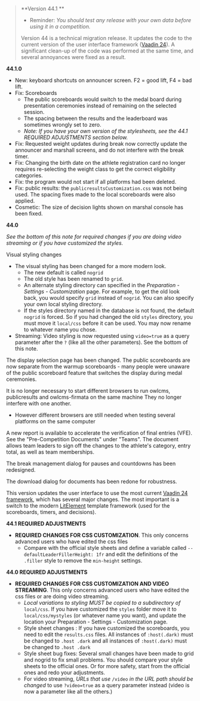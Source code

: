 > **Version 44.1 **
>
> - Reminder: *You should test any release with your own data before using it in a competition.*
> 
>Version 44 is a technical migration release.  It updates the code to the current version of the user interface framework ([Vaadin 24](http://vaadin.com)). A significant clean-up of the code was performed at the same time, and several annoyances were fixed as a result.
> 

**44.1.0**

- New: keyboard shortcuts on announcer screen. F2 = good lift, F4 = bad lift.
- Fix: Scoreboards
  - The public scoreboards would switch to the medal board during presentation ceremonies instead of remaining on the selected session.
  - The spacing between the results and the leaderboard was sometimes wrongly set to zero.  
  - *Note: If you have your own version of the stylesheets, see the 44.1 REQUIRED ADJUSTMENTS section below.*
- Fix: Requested weight updates during break now correctly update the announcer and marshall screens, and do not interfere with the break timer.
- Fix: Changing the birth date on the athlete registration card no longer requires re-selecting the weight class to get the correct eligibility categories.
- Fix: the program would not start if all platforms had been deleted.
- Fix: public results: the `publicresultsCustomization.css` was not being used.  The spacing fixes made to the local scoreboards were also applied.
- Cosmetic: The size of decision lights shown on marshal console has been fixed.

**44.0**

*See the bottom of this note for required changes if you are doing video streaming or if you have customized the styles.*

Visual styling changes
- The visual styling has been changed for a more modern look. 
  - The new default is called `nogrid`
  - The old style has been renamed to `grid`. 
  - An alternate styling directory can specified in the *Preparation - Settings - Customization* page.  For example, to get the old look back, you would specify `grid` instead of `nogrid`.  You can also specify your own local styling directory.
  - If the styles directory named in the database is not found, the default  `nogrid`  is forced. So if you had changed the old `styles` directory, you must move it `local/css` before it can be used. You may now rename to whatever name you chose.
- Streaming: Video styling is now requested using `video=true`  as a query parameter after the `?` (like all the other parameters). See the bottom of this note.

The display selection page has been changed.  The public scoreboards are now separate from the warmup scoreboards - many people were unaware of the public scoreboard feature that switches the display during medal ceremonies.

It is no longer necessary to start different browsers to run owlcms, publicresults and owlcms-firmata on the same machine  They no longer interfere with one another.
- However different browsers are still needed when testing several platforms on the same computer

A new report is available to accelerate the verification of final entries (VFE).  See the "Pre-Competition Documents" under "Teams". The document allows team leaders to sign off the changes to the athlete's category, entry total, as well as team memberships.

The break management dialog for pauses and countdowns has been redesigned.

The download dialog for documents has been redone for robustness.

This version updates the user interface to use the most current [Vaadin 24 framework](https://vaadin.com/), which has several major changes. The most important is a switch to the modern [LitElement](https://lit.dev/) template framework (used for the scoreboards, timers, and decisions).

**44.1 REQUIRED ADJUSTMENTS**

- **REQUIRED CHANGES FOR CSS CUSTOMIZATION**.
  This only concerns advanced users who have edited the css files
  - Compare with the official style sheets and define a variable called 
    `--defaultLeaderFillerHeight: 1fr` and edit the definitions of the `.filler` style to remove the `min-height` settings.

**44.0 REQUIRED ADJUSTMENTS**

- **REQUIRED CHANGES FOR CSS CUSTOMIZATION AND VIDEO STREAMING**.
  This only concerns advanced users who have edited the css files or are doing video streaming.
  - *Local variations to styling MUST be copied to a subdirectory of* `local/css`.  If you have customized the `styles` folder move it to `local/css/mystyles` (or whatever name you want), and update the location your Preparation - Settings - Customization page. 
  - Style sheet changes :  If you have customized the scoreboards,  you need to edit the `results.css` files. All instances of `:host(.dark)` must be changed to `.host .dark`  and all instances of `:host(.dark)` must be changed to `.host .dark`  
  - Style sheet bug fixes: Several small changes have been made to grid and nogrid to fix small problems. You should compare your style sheets to the official ones.  Or for more safety, start from the official ones and redo your adjustments.
  - For video streaming, *URLs that use*  `/video` *in* *the URL path should be changed* to use `?video=true` as a query parameter instead (video is now a parameter like all the others.)
